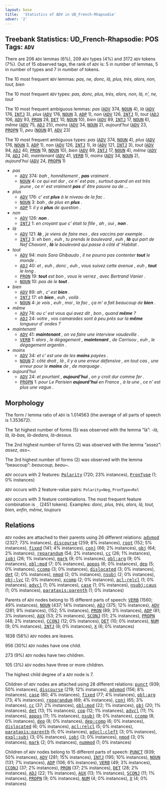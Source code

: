 ```yaml
---
layout: base
title:  'Statistics of ADV in UD_French-Rhapsodie'
udver: '2'
---
```


## Treebank Statistics: UD_French-Rhapsodie: POS Tags: `ADV`

There are 206 `ADV` lemmas (6%), 209 `ADV` types (4%) and 3172 `ADV` tokens (7%).
Out of 15 observed tags, the rank of `ADV` is: 5 in number of lemmas, 5 in number of types and 7 in number of tokens.

The 10 most frequent `ADV` lemmas: <em>pas, ne, donc, là, plus, très, alors, non, tout, bien</em>

The 10 most frequent `ADV` types:  <em>pas, donc, plus, très, alors, non, là, n', ne, tout</em>

The 10 most frequent ambiguous lemmas: <em>pas</em> (<tt><a href="fr_rhapsodie-pos-ADV.html">ADV</a></tt> 374, <tt><a href="fr_rhapsodie-pos-NOUN.html">NOUN</a></tt> 4), <em>là</em> (<tt><a href="fr_rhapsodie-pos-ADV.html">ADV</a></tt> 176, <tt><a href="fr_rhapsodie-pos-INTJ.html">INTJ</a></tt> 3), <em>plus</em> (<tt><a href="fr_rhapsodie-pos-ADV.html">ADV</a></tt> 176, <tt><a href="fr_rhapsodie-pos-NOUN.html">NOUN</a></tt> 3, <tt><a href="fr_rhapsodie-pos-ADP.html">ADP</a></tt> 1), <em>non</em> (<tt><a href="fr_rhapsodie-pos-ADV.html">ADV</a></tt> 126, <tt><a href="fr_rhapsodie-pos-INTJ.html">INTJ</a></tt> 1), <em>tout</em> (<tt><a href="fr_rhapsodie-pos-ADJ.html">ADJ</a></tt> 106, <tt><a href="fr_rhapsodie-pos-ADV.html">ADV</a></tt> 93, <tt><a href="fr_rhapsodie-pos-PRON.html">PRON</a></tt> 28, <tt><a href="fr_rhapsodie-pos-DET.html">DET</a></tt> 10, <tt><a href="fr_rhapsodie-pos-NOUN.html">NOUN</a></tt> 10), <em>bien</em> (<tt><a href="fr_rhapsodie-pos-ADV.html">ADV</a></tt> 89, <tt><a href="fr_rhapsodie-pos-INTJ.html">INTJ</a></tt> 17, <tt><a href="fr_rhapsodie-pos-NOUN.html">NOUN</a></tt> 6), <em>même</em> (<tt><a href="fr_rhapsodie-pos-ADV.html">ADV</a></tt> 75, <tt><a href="fr_rhapsodie-pos-ADJ.html">ADJ</a></tt> 25), <em>moins</em> (<tt><a href="fr_rhapsodie-pos-ADV.html">ADV</a></tt> 34, <tt><a href="fr_rhapsodie-pos-NOUN.html">NOUN</a></tt> 2), <em>aujourd'hui</em> (<tt><a href="fr_rhapsodie-pos-ADV.html">ADV</a></tt> 23, <tt><a href="fr_rhapsodie-pos-PROPN.html">PROPN</a></tt> 1), <em>peu</em> (<tt><a href="fr_rhapsodie-pos-NOUN.html">NOUN</a></tt> 81, <tt><a href="fr_rhapsodie-pos-ADV.html">ADV</a></tt> 23)

The 10 most frequent ambiguous types:  <em>pas</em> (<tt><a href="fr_rhapsodie-pos-ADV.html">ADV</a></tt> 374, <tt><a href="fr_rhapsodie-pos-NOUN.html">NOUN</a></tt> 4), <em>plus</em> (<tt><a href="fr_rhapsodie-pos-ADV.html">ADV</a></tt> 176, <tt><a href="fr_rhapsodie-pos-NOUN.html">NOUN</a></tt> 3, <tt><a href="fr_rhapsodie-pos-ADP.html">ADP</a></tt> 1), <em>non</em> (<tt><a href="fr_rhapsodie-pos-ADV.html">ADV</a></tt> 126, <tt><a href="fr_rhapsodie-pos-INTJ.html">INTJ</a></tt> 1), <em>là</em> (<tt><a href="fr_rhapsodie-pos-ADV.html">ADV</a></tt> 121, <tt><a href="fr_rhapsodie-pos-INTJ.html">INTJ</a></tt> 3), <em>tout</em> (<tt><a href="fr_rhapsodie-pos-ADV.html">ADV</a></tt> 94, <tt><a href="fr_rhapsodie-pos-ADJ.html">ADJ</a></tt> 40, <tt><a href="fr_rhapsodie-pos-PRON.html">PRON</a></tt> 19, <tt><a href="fr_rhapsodie-pos-NOUN.html">NOUN</a></tt> 10), <em>bien</em> (<tt><a href="fr_rhapsodie-pos-ADV.html">ADV</a></tt> 89, <tt><a href="fr_rhapsodie-pos-INTJ.html">INTJ</a></tt> 17, <tt><a href="fr_rhapsodie-pos-NOUN.html">NOUN</a></tt> 4), <em>même</em> (<tt><a href="fr_rhapsodie-pos-ADV.html">ADV</a></tt> 74, <tt><a href="fr_rhapsodie-pos-ADJ.html">ADJ</a></tt> 24), <em>maintenant</em> (<tt><a href="fr_rhapsodie-pos-ADV.html">ADV</a></tt> 41, <tt><a href="fr_rhapsodie-pos-VERB.html">VERB</a></tt> 1), <em>moins</em> (<tt><a href="fr_rhapsodie-pos-ADV.html">ADV</a></tt> 34, <tt><a href="fr_rhapsodie-pos-NOUN.html">NOUN</a></tt> 2), <em>aujourd'hui</em> (<tt><a href="fr_rhapsodie-pos-ADV.html">ADV</a></tt> 24, <tt><a href="fr_rhapsodie-pos-PROPN.html">PROPN</a></tt> 1)


* <em>pas</em>
  * <tt><a href="fr_rhapsodie-pos-ADV.html">ADV</a></tt> 374: <em>bah , honnêtement , <b>pas</b> vraiment .</em>
  * <tt><a href="fr_rhapsodie-pos-NOUN.html">NOUN</a></tt> 4: <em>ce qui est dur , ce n' est pas , surtout quand on est très jeune , ce n' est vraiment <b>pas</b> d' être pauvre ou de …</em>
* <em>plus</em>
  * <tt><a href="fr_rhapsodie-pos-ADV.html">ADV</a></tt> 176: <em>c' est <b>plus</b> à le niveau de la fac .</em>
  * <tt><a href="fr_rhapsodie-pos-NOUN.html">NOUN</a></tt> 3: <em>bah , de plus en <b>plus</b> .</em>
  * <tt><a href="fr_rhapsodie-pos-ADP.html">ADP</a></tt> 1: <em>il y a <b>plus</b> de question .</em>
* <em>non</em>
  * <tt><a href="fr_rhapsodie-pos-ADV.html">ADV</a></tt> 126: <em><b>non</b> .</em>
  * <tt><a href="fr_rhapsodie-pos-INTJ.html">INTJ</a></tt> 1: <em>en croyant que c' était la fille , ah , oui , <b>non</b> .</em>
* <em>là</em>
  * <tt><a href="fr_rhapsodie-pos-ADV.html">ADV</a></tt> 121: <em><b>là</b> , je viens de faire mes , des vaccins par exemple .</em>
  * <tt><a href="fr_rhapsodie-pos-INTJ.html">INTJ</a></tt> 3: <em>eh ben , euh , tu prends le boulevard , euh , <b>là</b> qui part de Nef Chavant , <b>là</b> le boulevard qui passe à côté d' Habitat .</em>
* <em>tout</em>
  * <tt><a href="fr_rhapsodie-pos-ADV.html">ADV</a></tt> 94: <em>mais Sara Ghibaudo , il ne pourra pas contenter <b>tout</b> le monde .</em>
  * <tt><a href="fr_rhapsodie-pos-ADJ.html">ADJ</a></tt> 40: <em>et , euh , donc , euh , vous suivez cette avenue , euh , <b>tout</b> le long .</em>
  * <tt><a href="fr_rhapsodie-pos-PRON.html">PRON</a></tt> 19: <em><b>tout</b> est bon , vous le verrez , avec Bertrand Vanier .</em>
  * <tt><a href="fr_rhapsodie-pos-NOUN.html">NOUN</a></tt> 10: <em>pas de le <b>tout</b> .</em>
* <em>bien</em>
  * <tt><a href="fr_rhapsodie-pos-ADV.html">ADV</a></tt> 89: <em>ah , c' est <b>bien</b> .</em>
  * <tt><a href="fr_rhapsodie-pos-INTJ.html">INTJ</a></tt> 17: <em>eh <b>bien</b> , euh , voilà .</em>
  * <tt><a href="fr_rhapsodie-pos-NOUN.html">NOUN</a></tt> 4: <em>je vois , euh , moi , la fac , ça m' a fait beaucoup de <b>bien</b> .</em>
* <em>même</em>
  * <tt><a href="fr_rhapsodie-pos-ADV.html">ADV</a></tt> 74: <em>ou c' est vous qui avez dit , bon , quand <b>même</b> ?</em>
  * <tt><a href="fr_rhapsodie-pos-ADJ.html">ADJ</a></tt> 24: <em>votre , vos camarades sont à peu près sur la <b>même</b> longueur d' ondes ?</em>
* <em>maintenant</em>
  * <tt><a href="fr_rhapsodie-pos-ADV.html">ADV</a></tt> 41: <em><b>maintenant</b> , on va faire une interview vaudeville .</em>
  * <tt><a href="fr_rhapsodie-pos-VERB.html">VERB</a></tt> 1: <em>alors , le dégagement , <b>maintenant</b> , de Carrisou , euh , le dégagement argentin .</em>
* <em>moins</em>
  * <tt><a href="fr_rhapsodie-pos-ADV.html">ADV</a></tt> 34: <em>et c' est une de les <b>moins</b> payées .</em>
  * <tt><a href="fr_rhapsodie-pos-NOUN.html">NOUN</a></tt> 2: <em>côté droit , là , il y a une erreur défensive , en tout cas , une erreur pour le <b>moins</b> de , de marquage .</em>
* <em>aujourd'hui</em>
  * <tt><a href="fr_rhapsodie-pos-ADV.html">ADV</a></tt> 24: <em>et pourtant , <b>aujourd'hui</b> , on y croit dur comme fer .</em>
  * <tt><a href="fr_rhapsodie-pos-PROPN.html">PROPN</a></tt> 1: <em>pour Le Parisien <b>aujourd'hui</b> en France , à la une , ce n' est plus une vague .</em>

## Morphology

The form / lemma ratio of `ADV` is 1.014563 (the average of all parts of speech is 1.353672).

The 1st highest number of forms (5) was observed with the lemma “là”: <em>-là, là, là-bas, là-dedans, là-dessus</em>.

The 2nd highest number of forms (2) was observed with the lemma “assez”: <em>assez, ass~</em>.

The 3rd highest number of forms (2) was observed with the lemma “beaucoup”: <em>beaucoup, beau~</em>.

`ADV` occurs with 2 features: <tt><a href="fr_rhapsodie-feat-Polarity.html">Polarity</a></tt> (720; 23% instances), <tt><a href="fr_rhapsodie-feat-PronType.html">PronType</a></tt> (1; 0% instances)

`ADV` occurs with 2 feature-value pairs: `Polarity=Neg`, `PronType=Rel`

`ADV` occurs with 3 feature combinations.
The most frequent feature combination is `_` (2451 tokens).
Examples: <em>donc, plus, très, alors, là, tout, bien, enfin, même, toujours</em>


## Relations

`ADV` nodes are attached to their parents using 26 different relations: <tt><a href="fr_rhapsodie-dep-advmod.html">advmod</a></tt> (2327; 73% instances), <tt><a href="fr_rhapsodie-dep-discourse.html">discourse</a></tt> (259; 8% instances), <tt><a href="fr_rhapsodie-dep-root.html">root</a></tt> (152; 5% instances), <tt><a href="fr_rhapsodie-dep-fixed.html">fixed</a></tt> (141; 4% instances), <tt><a href="fr_rhapsodie-dep-conj.html">conj</a></tt> (66; 2% instances), <tt><a href="fr_rhapsodie-dep-obj.html">obj</a></tt> (64; 2% instances), <tt><a href="fr_rhapsodie-dep-reparandum.html">reparandum</a></tt> (54; 2% instances), <tt><a href="fr_rhapsodie-dep-cc.html">cc</a></tt> (26; 1% instances), <tt><a href="fr_rhapsodie-dep-iobj.html">iobj</a></tt> (26; 1% instances), <tt><a href="fr_rhapsodie-dep-mark.html">mark</a></tt> (9; 0% instances), <tt><a href="fr_rhapsodie-dep-obl-arg.html">obl:arg</a></tt> (9; 0% instances), <tt><a href="fr_rhapsodie-dep-obl-mod.html">obl:mod</a></tt> (7; 0% instances), <tt><a href="fr_rhapsodie-dep-appos.html">appos</a></tt> (6; 0% instances), <tt><a href="fr_rhapsodie-dep-dep.html">dep</a></tt> (5; 0% instances), <tt><a href="fr_rhapsodie-dep-ccomp.html">ccomp</a></tt> (3; 0% instances), <tt><a href="fr_rhapsodie-dep-dislocated.html">dislocated</a></tt> (3; 0% instances), <tt><a href="fr_rhapsodie-dep-det.html">det</a></tt> (2; 0% instances), <tt><a href="fr_rhapsodie-dep-nmod.html">nmod</a></tt> (2; 0% instances), <tt><a href="fr_rhapsodie-dep-nsubj.html">nsubj</a></tt> (2; 0% instances), <tt><a href="fr_rhapsodie-dep-obj-lvc.html">obj:lvc</a></tt> (2; 0% instances), <tt><a href="fr_rhapsodie-dep-xcomp.html">xcomp</a></tt> (2; 0% instances), <tt><a href="fr_rhapsodie-dep-acl-relcl.html">acl:relcl</a></tt> (1; 0% instances), <tt><a href="fr_rhapsodie-dep-advcl.html">advcl</a></tt> (1; 0% instances), <tt><a href="fr_rhapsodie-dep-case.html">case</a></tt> (1; 0% instances), <tt><a href="fr_rhapsodie-dep-nsubj-caus.html">nsubj:caus</a></tt> (1; 0% instances), <tt><a href="fr_rhapsodie-dep-parataxis-parenth.html">parataxis:parenth</a></tt> (1; 0% instances)

Parents of `ADV` nodes belong to 15 different parts of speech: <tt><a href="fr_rhapsodie-pos-VERB.html">VERB</a></tt> (1560; 49% instances), <tt><a href="fr_rhapsodie-pos-NOUN.html">NOUN</a></tt> (437; 14% instances), <tt><a href="fr_rhapsodie-pos-ADJ.html">ADJ</a></tt> (375; 12% instances), <tt><a href="fr_rhapsodie-pos-ADV.html">ADV</a></tt> (281; 9% instances),  (152; 5% instances), <tt><a href="fr_rhapsodie-pos-PRON.html">PRON</a></tt> (89; 3% instances), <tt><a href="fr_rhapsodie-pos-ADP.html">ADP</a></tt> (81; 3% instances), <tt><a href="fr_rhapsodie-pos-AUX.html">AUX</a></tt> (53; 2% instances), <tt><a href="fr_rhapsodie-pos-SCONJ.html">SCONJ</a></tt> (51; 2% instances), <tt><a href="fr_rhapsodie-pos-PROPN.html">PROPN</a></tt> (48; 2% instances), <tt><a href="fr_rhapsodie-pos-CCONJ.html">CCONJ</a></tt> (12; 0% instances), <tt><a href="fr_rhapsodie-pos-DET.html">DET</a></tt> (10; 0% instances), <tt><a href="fr_rhapsodie-pos-NUM.html">NUM</a></tt> (9; 0% instances), <tt><a href="fr_rhapsodie-pos-INTJ.html">INTJ</a></tt> (8; 0% instances), <tt><a href="fr_rhapsodie-pos-X.html">X</a></tt> (6; 0% instances)

1838 (58%) `ADV` nodes are leaves.

956 (30%) `ADV` nodes have one child.

273 (9%) `ADV` nodes have two children.

105 (3%) `ADV` nodes have three or more children.

The highest child degree of a `ADV` node is 7.

Children of `ADV` nodes are attached using 28 different relations: <tt><a href="fr_rhapsodie-dep-punct.html">punct</a></tt> (939; 50% instances), <tt><a href="fr_rhapsodie-dep-discourse.html">discourse</a></tt> (219; 12% instances), <tt><a href="fr_rhapsodie-dep-advmod.html">advmod</a></tt> (156; 8% instances), <tt><a href="fr_rhapsodie-dep-case.html">case</a></tt> (80; 4% instances), <tt><a href="fr_rhapsodie-dep-fixed.html">fixed</a></tt> (77; 4% instances), <tt><a href="fr_rhapsodie-dep-obl-arg.html">obl:arg</a></tt> (73; 4% instances), <tt><a href="fr_rhapsodie-dep-reparandum.html">reparandum</a></tt> (69; 4% instances), <tt><a href="fr_rhapsodie-dep-conj.html">conj</a></tt> (65; 3% instances), <tt><a href="fr_rhapsodie-dep-cc.html">cc</a></tt> (37; 2% instances), <tt><a href="fr_rhapsodie-dep-obl-mod.html">obl:mod</a></tt> (22; 1% instances), <tt><a href="fr_rhapsodie-dep-obj.html">obj</a></tt> (20; 1% instances), <tt><a href="fr_rhapsodie-dep-det.html">det</a></tt> (13; 1% instances), <tt><a href="fr_rhapsodie-dep-cop.html">cop</a></tt> (12; 1% instances), <tt><a href="fr_rhapsodie-dep-advcl.html">advcl</a></tt> (11; 1% instances), <tt><a href="fr_rhapsodie-dep-appos.html">appos</a></tt> (11; 1% instances), <tt><a href="fr_rhapsodie-dep-nsubj.html">nsubj</a></tt> (9; 0% instances), <tt><a href="fr_rhapsodie-dep-ccomp.html">ccomp</a></tt> (8; 0% instances), <tt><a href="fr_rhapsodie-dep-dep.html">dep</a></tt> (8; 0% instances), <tt><a href="fr_rhapsodie-dep-dep-comp.html">dep:comp</a></tt> (6; 0% instances), <tt><a href="fr_rhapsodie-dep-dislocated.html">dislocated</a></tt> (6; 0% instances), <tt><a href="fr_rhapsodie-dep-acl-relcl.html">acl:relcl</a></tt> (5; 0% instances), <tt><a href="fr_rhapsodie-dep-parataxis-parenth.html">parataxis:parenth</a></tt> (5; 0% instances), <tt><a href="fr_rhapsodie-dep-advcl-cleft.html">advcl:cleft</a></tt> (3; 0% instances), <tt><a href="fr_rhapsodie-dep-expl-subj.html">expl:subj</a></tt> (3; 0% instances), <tt><a href="fr_rhapsodie-dep-iobj.html">iobj</a></tt> (3; 0% instances), <tt><a href="fr_rhapsodie-dep-nmod.html">nmod</a></tt> (3; 0% instances), <tt><a href="fr_rhapsodie-dep-mark.html">mark</a></tt> (2; 0% instances), <tt><a href="fr_rhapsodie-dep-nummod.html">nummod</a></tt> (1; 0% instances)

Children of `ADV` nodes belong to 15 different parts of speech: <tt><a href="fr_rhapsodie-pos-PUNCT.html">PUNCT</a></tt> (939; 50% instances), <tt><a href="fr_rhapsodie-pos-ADV.html">ADV</a></tt> (281; 15% instances), <tt><a href="fr_rhapsodie-pos-INTJ.html">INTJ</a></tt> (195; 10% instances), <tt><a href="fr_rhapsodie-pos-NOUN.html">NOUN</a></tt> (131; 7% instances), <tt><a href="fr_rhapsodie-pos-ADP.html">ADP</a></tt> (106; 6% instances), <tt><a href="fr_rhapsodie-pos-VERB.html">VERB</a></tt> (49; 3% instances), <tt><a href="fr_rhapsodie-pos-CCONJ.html">CCONJ</a></tt> (37; 2% instances), <tt><a href="fr_rhapsodie-pos-PRON.html">PRON</a></tt> (37; 2% instances), <tt><a href="fr_rhapsodie-pos-DET.html">DET</a></tt> (28; 2% instances), <tt><a href="fr_rhapsodie-pos-ADJ.html">ADJ</a></tt> (22; 1% instances), <tt><a href="fr_rhapsodie-pos-AUX.html">AUX</a></tt> (13; 1% instances), <tt><a href="fr_rhapsodie-pos-SCONJ.html">SCONJ</a></tt> (11; 1% instances), <tt><a href="fr_rhapsodie-pos-PROPN.html">PROPN</a></tt> (9; 0% instances), <tt><a href="fr_rhapsodie-pos-NUM.html">NUM</a></tt> (4; 0% instances), <tt><a href="fr_rhapsodie-pos-X.html">X</a></tt> (4; 0% instances)

